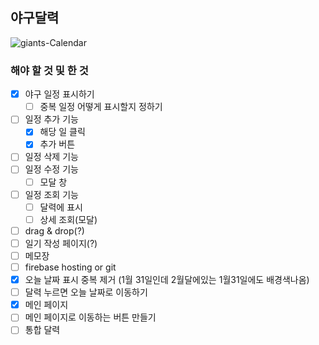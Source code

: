 ## 야구달력
![giants-Calendar](https://i.ibb.co/WKGz6vQ/calscreen.png)



### 해야 할 것 및 한 것
- [x] 야구 일정 표시하기
    - [ ] 중복 일정 어떻게 표시할지 정하기
- [ ] 일정 추가 기능
    - [x] 해당 일 클릭
    - [x] 추가 버튼
- [ ] 일정 삭제 기능
- [ ] 일정 수정 기능
    - [ ] 모달 창
- [ ] 일정 조회 기능
    - [ ] 달력에 표시
    - [ ] 상세 조회(모달)
- [ ] drag & drop(?)
- [ ] 일기 작성 페이지(?)
- [ ] 메모장
- [ ] firebase hosting or git
- [x] 오늘 날짜 표시 중복 제거 (1월 31일인데 2월달에있는 1월31일에도 배경색나옴)
- [ ] 달력 누르면 오늘 날짜로 이동하기
- [x] 메인 페이지
- [ ] 메인 페이지로 이동하는 버튼 만들기
- [ ] 통합 달력
